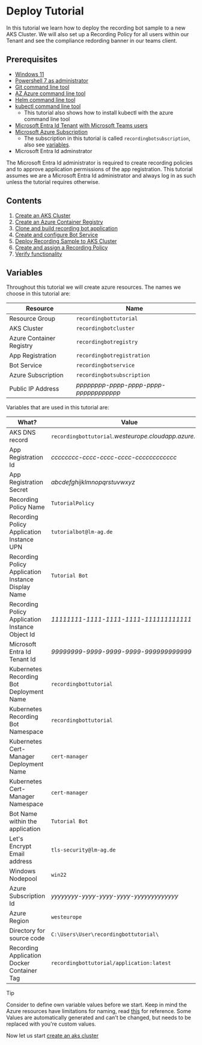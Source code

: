 # Deploy Tutorial

In this tutorial we learn how to deploy the recording bot sample to a new AKS Cluster. We will also set up a Recording Policy for all users within our Tenant and see the compliance redording banner in our teams client.

## Prerequisites

- [Windows 11](https://www.microsoft.com/de-de/software-download/windows11)
- [Powershell 7 as administrator](https://learn.microsoft.com/en-us/powershell/scripting/install/installing-powershell-on-windows?view=powershell-7.4)
- [Git command line tool](https://git-scm.com/book/en/v2/Getting-Started-Installing-Git)
- [AZ Azure command line tool](https://learn.microsoft.com/en-us/cli/azure/install-azure-cli-windows)
- [Helm command line tool](https://helm.sh/docs/intro/install/)
- [kubectl command line tool](https://kubernetes.io/docs/tasks/tools/install-kubectl-windows/)
  - This tutorial also shows how to install kubectl with the azure command line tool
- [Microsoft Entra Id Tenant](https://learn.microsoft.com/en-us/entra/fundamentals/create-new-tenant) [with Microsoft Teams users](https://learn.microsoft.com/en-us/entra/fundamentals/license-users-groups)
- [Microsoft Azure Subscription](https://learn.microsoft.com/en-us/azure/cost-management-billing/manage/create-subscription)
  - The subscription in this tutorial is called `recordingbotsubscription`, also see [variables](#variables).
- Microsoft Entra Id adminstrator

The Microsoft Entra Id administrator is required to create recording policies and to approve application permissions of the app registration. This tutorial assumes we are a Microsoft Entra Id administrator and always log in as such unless the tutorial requires otherwise.

## Contents

1. [Create an AKS Cluster](./deploy/1-aks.md)
2. [Create an Azure Container Registry](./deploy/2-acr.md)
3. [Clone and build recording bot application](./deploy/3-build.md)
4. [Create and configure Bot Service](./deploy/4-bot-service.md)
5. [Deploy Recording Sample to AKS Cluster](./deploy/5-helm-deploy.md)
6. [Create and assign a Recording Policy](./deploy/6-policy.md)
7. [Verify functionality](./deploy/7-test.md)

## Variables

Throughout this tutorial we will create azure resources. The names we choose in this tutorial are:

|         Resource         |                  Name                  |
| ------------------------ | -------------------------------------- |
| Resource Group           | `recordingbottutorial`                 |
| AKS Cluster              | `recordingbotcluster`                  |
| Azure Container Registry | `recordingbotregistry`                 |
| App Registration         | `recordingbotregistration`             |
| Bot Service              | `recordingbotservice`                  |
| Azure Subscription       | `recordingbotsubscription`             |
| Public IP Address        | _pppppppp-pppp-pppp-pppp-pppppppppppp_ |

Variables that are used in this tutorial are:

|                        What?                        |                          Value                          |
| --------------------------------------------------- | ------------------------------------------------------- |
| AKS DNS record                                      | `recordingbottutorial`_.westeurope.cloudapp.azure.com_  |
| App Registration Id                                 | _cccccccc-cccc-cccc-cccc-cccccccccccc_                  |  
| App Registration Secret                             | _abcdefghijklmnopqrstuvwxyz_                            |
| Recording Policy Name                               | `TutorialPolicy`                                        |
| Recording Policy Application Instance UPN           | `tutorialbot@lm-ag.de`                                  |
| Recording Policy Application Instance Display Name  | `Tutorial Bot`                                          |
| Recording Policy Application Instance Object Id     | _11111111-1111-1111-1111-111111111111_                  |
| Microsoft Entra Id Tenant Id                        | _99999999-9999-9999-9999-999999999999_                  |
| Kubernetes Recording Bot Deployment Name            | `recordingbottutorial`                                  |
| Kubernetes Recording Bot Namespace                  | `recordingbottutorial`                                  |
| Kubernetes Cert-Manager Deployment Name             | `cert-manager`                                          |
| Kubernetes Cert-Manager Namespace                   | `cert-manager`                                          |
| Bot Name within the application                     | `Tutorial Bot`                                          |
| Let's Encrypt Email address                         | `tls-security@lm-ag.de`                                 |
| Windows Nodepool                                    | `win22`                                                 |
| Azure Subscription Id                               | _yyyyyyyy-yyyy-yyyy-yyyy-yyyyyyyyyyyyy_                 |
| Azure Region                                        | `westeurope`                                            |
| Directory for source code                           | `C:\Users\User\recordingbottutorial\`                   |
| Recording Application Docker Container Tag          | `recordingbottutorial/application:latest`               |

> [!TIP]  
> Consider to define own variable values before we start. Keep in mind the Azure resources have limitations for naming, read [this](https://learn.microsoft.com/en-us/azure/azure-resource-manager/management/resource-name-rules) for reference. Some Values are automatically generated and can't be changed, but needs to be replaced with you're custom values.

Now let us start [create an aks cluster](./deploy/1-aks.md)
